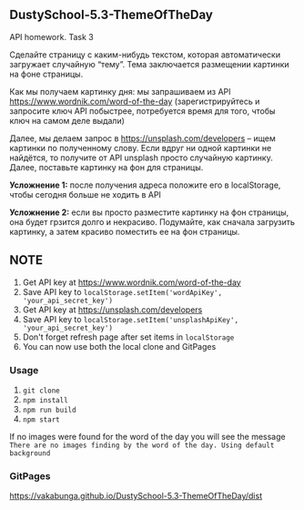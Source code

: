 ## DustySchool-5.3-ThemeOfTheDay
API homework. Task 3

Сделайте страницу с каким-нибудь текстом, которая автоматически загружает случайную “тему”. Тема заключается размещении картинки на фоне страницы.

Как мы получаем картинку дня: мы запрашиваем из API https://www.wordnik.com/word-of-the-day (зарегистрируйтесь и запросите ключ API побыстрее, потребуется время для того, чтобы ключ на самом деле выдали)

Далее, мы делаем запрос в https://unsplash.com/developers – ищем картинки по полученному слову. Если вдруг ни одной картинки не найдётся, то получите от API unsplash просто случайную картинку. Далее, поставьте картинку на фон для страницы.

**Усложнение 1:** после получения адреса положите его в localStorage, чтобы сегодня больше не ходить в API

**Усложнение 2:** если вы просто разместите картинку на фон страницы, она будет грзится долго и некрасиво. Подумайте, как сначала загрузить картинку, а затем красиво поместить ее на фон страницы.

## NOTE

1. Get API key at https://www.wordnik.com/word-of-the-day
2. Save API key to `localStorage.setItem('wordApiKey', 'your_api_secret_key')`
3. Get API key at https://unsplash.com/developers
4. Save API key to `localStorage.setItem('unsplashApiKey', 'your_api_secret_key')`
5. Don't forget refresh page after set items in `localStorage`
6. You can now use both the local clone and GitPages

### Usage
1. `git clone`
2. `npm install`
3. `npm run build`
4. `npm start`

If no images were found for the word of the day you will see the message `There are no images finding by the word of the day. Using default background`

### GitPages

https://vakabunga.github.io/DustySchool-5.3-ThemeOfTheDay/dist
